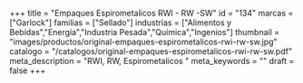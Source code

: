 +++
title = "Empaques Espirometalicos RWI - RW -SW"
id = "134"
marcas = ["Garlock"]
familias = ["Sellado"]
industrias = ["Alimentos y Bebidas","Energía","Industria Pesada","Química","Ingenios"]
thumbnail = "images/productos/original-empaques-espirometalicos-rwi-rw-sw.jpg"
catalogo = "/catalogos/original-empaques-espirometalicos-rwi-rw-sw.pdf"
meta_description = "RWI, RW, Espirometalicos "
meta_keywords = ""
draft = false
+++
